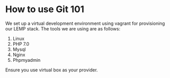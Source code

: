 How to use Git 101
==================
We set up a virtual development environment using vagrant for provisioning our LEMP stack. The tools we are using are as follows:

1. Linux
2. PHP 7.0
3. Mysql
4. Nginx
5. Phpmyadmin

Ensure you use virtual box as your provider.
